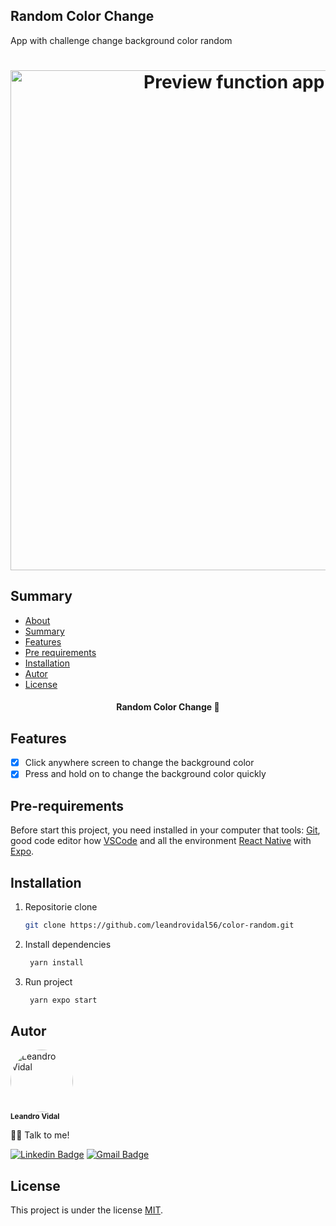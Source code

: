 ## Random Color Change

<p>App with challenge change background color random</p>

<h1 align="center">
<img alt="Preview function application" title="Preview function application" src="./assets/preview.gif" height="800px"/>
</h1>

## Summary

<!--ts-->

- [About](#random_color_change)
- [Summary](#summary)
- [Features](#features)
- [Pre requirements](#pre-requirements)
- [Installation](#installation)
- [Autor](#autor)
- [License](#license)
<!--te-->

<h4 align="center"> 
	Random Color Change 🚀 
</h4>

## Features

- [x] Click anywhere screen to change the background color
- [x] Press and hold on to change the background color quickly

## Pre-requirements

Before start this project, you need installed in your computer that tools:
[Git](https://git-scm.com), good code editor how [VSCode](https://code.visualstudio.com/) and all the environment [React Native](https://reactnative.dev) with [Expo](https://expo.dev).

## Installation

1. Repositorie clone

   ```bash
   git clone https://github.com/leandrovidal56/color-random.git
   ```

2. Install dependencies

   ```bash
    yarn install
   ```

3. Run project

   ```bash
    yarn expo start
   ```

## Autor

 <img src="https://avatars3.githubusercontent.com/u/48811222" width="100px" style="border-radius: 50px;" alt="Leandro Vidal" />
 <br />
 <sub><b>Leandro Vidal</b></sub>

👋🏽 Talk to me!

[![Linkedin Badge](https://img.shields.io/badge/-Leandro_Vidal-blue?style=flat-square&logo=Linkedin&logoColor=white&link=https://www.linkedin.com/in/leandrovidalsilva/)](https://www.linkedin.com/in/leandrovidalsilva/)
[![Gmail Badge](https://img.shields.io/badge/-leandrovidal56@gmail.com-c14438?style=flat-square&logo=Gmail&logoColor=white&link=mailto:leandrovidal56@gmail.com)](mailto:leandrovidal56@gmail.com)

## License

This project is under the license [MIT](./LICENSE).
